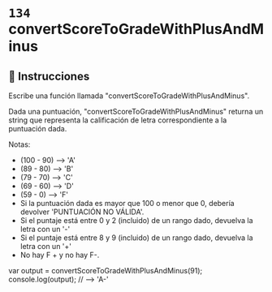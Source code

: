# `134` convertScoreToGradeWithPlusAndMinus

## 📝 Instrucciones

Escribe una función llamada "convertScoreToGradeWithPlusAndMinus".

Dada una puntuación, "convertScoreToGradeWithPlusAndMinus" returna un string que representa la calificación de letra correspondiente a la puntuación dada.

Notas:
* (100 - 90) --> 'A'
* (89  - 80) --> 'B'
* (79  - 70) --> 'C'
* (69  - 60) --> 'D'
* (59  -  0) --> 'F'
* Si la puntuación dada es mayor que 100 o menor que 0, debería devolver 'PUNTUACIÓN NO VÁLIDA'.
* Si el puntaje está entre 0 y 2 (incluido) de un rango dado, devuelva la letra con un '-'
* Si el puntaje está entre 8 y 9 (incluido) de un rango dado, devuelva la letra con un '+'
* No hay F + y no hay F-.

var output = convertScoreToGradeWithPlusAndMinus(91);
console.log(output); // --> 'A-'